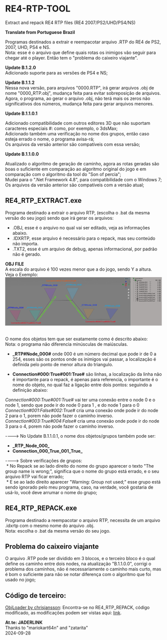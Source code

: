 # RE4-RTP-TOOL
Extract and repack RE4 RTP files (RE4 2007/PS2/UHD/PS4/NS)

**Translate from Portuguese Brazil**

Programas destinados a extrair e reempacotar arquivo .RTP do RE4 de PS2, 2007, UHD, PS4 e NS.
<br>Nota: esse é o arquivo que define quais rotas os inimigos vão seguir para chegar até o player. Então tem o "problema do caixeiro viajante".

**Update B.1.2.0**
<br>Adicionado suporte para as versões de PS4 e NS;

**Update B.1.1.2**
<br>Nessa nova versão, para arquivos "0000.RTP", irá gerar arquivos .obj de nome "0000_RTP.obj", mudança feita para evitar sobreposição de arquivos.
<br>Agora, o programa, ao gerar o arquivo .obj, não terá mais os zeros não significativos dos números, mudança feita para gerar arquivos menores.

**Update B.1.1.0.1**

Adicionado compatibilidade com outros editores 3D que não suportam caracteres especiais #: como, por exemplo, o 3dsMax;
<br> Adicionado também uma verificação no nome dos grupos, então caso esteja errado o nome, o programa avisa-rá;
<br> Os arquivos da versão anterior são compatíveis com essa versão;

**Update B.1.1.0.0**

Atualizado o algoritmo de geração de caminho, agora as rotas geradas são boas o suficiente em comparação ao algoritmo original do jogo e em comparação com o algoritmo da tool do "Son of percia";
<br> Mudei para o ".Net Framework 4.8", para compatibilidade com o Windows 7;
<br> Os arquivos da versão anterior são compatíveis com a versão atual;

## RE4_RTP_EXTRACT.exe

Programa destinado a extrair o arquivo RTP, (escolha o .bat da mesma versão do seu jogo) sendo que irá gerar os arquivos:

* .OBJ, esse é o arquivo no qual vai ser editado, veja as informações abaixo.
* .IDXRTP, esse arquivo é necessário para o repack, mas seu conteúdo não importa.
* .TXT2, esse é um arquivo de debug, apenas informacional, por padrão não é gerado.

**OBJ FILE**
<br>A escala do arquivo é 100 vezes menor que a do jogo, sendo Y a altura.
<br>Veja o Exemplo:
<br>![exemplo](exemplo.png)

<br> O nome dos objetos tem que ser exatamente como é descrito abaixo:
<br> Nota: o programa não diferencia minúsculas de maiúsculas.

* **_RTP#Node_000#** onde 000 é um número decimal que pode ir de 0 a 254, esses são os pontos onde os inimigos vai passar, a localização é definida pelo ponto de menor altura do triangulo.

* **Connection#000:True#001:True#** são linhas, a localização da linha não é importante para o repack, é apenas para referencia, o importante é o nome do objeto, no qual faz a ligação entre dois pontos: seguindo a definição abaixo:

*_Connection#000:True#001:True#_* vai ter uma conexão entre o node 0 e o node 1, sendo que pode ir do node 0 para 1 , e do node 1 para o 0
<br>*_Connection#001:False#002:True#_* cria uma conexão onde pode ir do node 2 para o 1, porem não pode fazer o caminho inverso.
<br>*_Connection#003:True#004:False#_* cria uma conexão onde pode ir do node 3 para o 4, porem não pode fazer o caminho inverso.

 ----> No Update B.1.1.0.1, o nome dos objetos/grupos também pode ser:
* **\_RTP\_Node\_000\_**
* **Connection\_000\_True\_001\_True\_**

 ----> Sobre verificações de grupos:
<br> * No Repack se ao lado direito do nome do grupo aparecer o texto "The group name is wrong;", significa que o nome do grupo está errado, e o seu arquivo RTP vai ficar errado;
<br> * E se ao lado direito aparecer "Warning: Group not used;" esse grupo está sendo ignorado pelo meu programa, caso, na verdade, você gostaria de usá-lo, você deve arrumar o nome do grupo;


## RE4_RTP_REPACK.exe

Programa destinado a reempacotar o arquivo RTP, necessita de um arquivo .idxrtp com o mesmo nome do arquivo .obj.
<br> Nota: escolha o .bat da mesma versão do seu jogo.

## Problema do caixeiro viajante

O arquivo .RTP pode ser dividido em 3 blocos, e o terceiro bloco é o qual define os caminho entre dois nodes, na atualização "B.1.1.0.0", corrigi o problema dos caminhos, não é necessariamente o caminho mais curto, mas é bom o suficiente para não se notar diferença com o algoritmo que foi usado no jogo;

## Código de terceiro:

[ObjLoader by chrisjansson](https://github.com/chrisjansson/ObjLoader):
Encontra-se no RE4_RTP_REPACK, código modificado, as modificações podem ser vistas aqui: [link](https://github.com/JADERLINK/ObjLoader).

**At.te: JADERLINK**
<br>Thanks to "mariokart64n" and "zatarita"
<br>2024-09-28